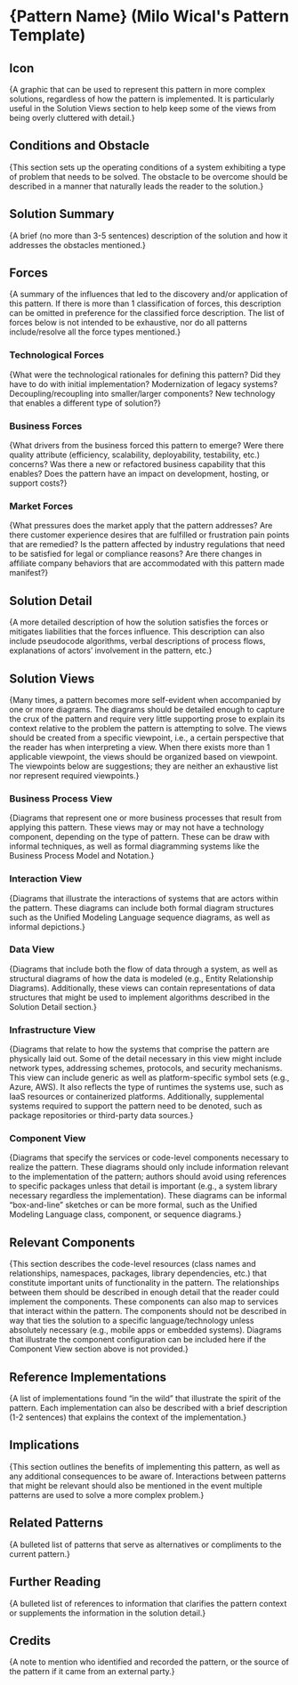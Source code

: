 # {Pattern Name} (Milo Wical's Pattern Template)

## Icon

{A graphic that can be used to represent this pattern in more complex solutions, regardless of how the pattern is implemented. It is particularly useful in the Solution Views section to help keep some of the views from being overly cluttered with detail.}

## Conditions and Obstacle

{This section sets up the operating conditions of a system exhibiting a type of problem that needs to be solved. The obstacle to be overcome should be described in a manner that naturally leads the reader to the solution.}

## Solution Summary

{A brief (no more than 3-5 sentences) description of the solution and how it addresses the obstacles mentioned.}

## Forces

{A summary of the influences that led to the discovery and/or application of this pattern. If there is more than 1 classification of forces, this description can be omitted in preference for the classified force description. The list of forces below is not intended to be exhaustive, nor do all patterns include/resolve all the force types mentioned.}

### Technological Forces

{What were the technological rationales for defining this pattern? Did they have to do with initial implementation? Modernization of legacy systems? Decoupling/recoupling into smaller/larger components? New technology that enables a different type of solution?}

### Business Forces

{What drivers from the business forced this pattern to emerge? Were there quality attribute (efficiency, scalability, deployability, testability, etc.) concerns? Was there a new or refactored business capability that this enables? Does the pattern have an impact on development, hosting, or support costs?}

### Market Forces

{What pressures does the market apply that the pattern addresses? Are there customer experience desires that are fulfilled or frustration pain points that are remedied? Is the pattern affected by industry regulations that need to be satisfied for legal or compliance reasons? Are there changes in affiliate company behaviors that are accommodated with this pattern made manifest?}

## Solution Detail

{A more detailed description of how the solution satisfies the forces or mitigates liabilities that the forces influence. This description can also include pseudocode algorithms, verbal descriptions of process flows, explanations of actors’ involvement in the pattern, etc.}

## Solution Views

{Many times, a pattern becomes more self-evident when accompanied by one or more diagrams. The diagrams should be detailed enough to capture the crux of the pattern and require very little supporting prose to explain its context relative to the problem the pattern is attempting to solve. The views should be created from a specific viewpoint, i.e., a certain perspective that the reader has when interpreting a view. When there exists more than 1 applicable viewpoint, the views should be organized based on viewpoint. The viewpoints below are suggestions; they are neither an exhaustive list nor represent required viewpoints.}

### Business Process View

{Diagrams that represent one or more business processes that result from applying this pattern. These views may or may not have a technology component, depending on the type of pattern. These can be draw with informal techniques, as well as formal diagramming systems like the Business Process Model and Notation.}

### Interaction View

{Diagrams that illustrate the interactions of systems that are actors within the pattern. These diagrams can include both formal diagram structures such as the Unified Modeling Language sequence diagrams, as well as informal depictions.}

### Data View

{Diagrams that include both the flow of data through a system, as well as structural diagrams of how the data is modeled (e.g., Entity Relationship Diagrams). Additionally, these views can contain representations of data structures that might be used to implement algorithms described in the Solution Detail section.}

### Infrastructure View

{Diagrams that relate to how the systems that comprise the pattern are physically laid out. Some of the detail necessary in this view might include network types, addressing schemes, protocols, and security mechanisms. This view can include generic as well as platform-specific symbol sets (e.g., Azure, AWS). It also reflects the type of runtimes the systems use, such as IaaS resources or containerized platforms. Additionally, supplemental systems required to support the pattern need to be denoted, such as package repositories or third-party data sources.}

### Component View

{Diagrams that specify the services or code-level components necessary to realize the pattern. These diagrams should only include information relevant to the implementation of the pattern; authors should avoid using references to specific packages unless that detail is important (e.g., a system library necessary regardless the implementation). These diagrams can be informal “box-and-line” sketches or can be more formal, such as the Unified Modeling Language class, component, or sequence diagrams.}

## Relevant Components

{This section describes the code-level resources (class names and relationships, namespaces, packages, library dependencies, etc.) that constitute important units of functionality in the pattern. The relationships between them should be described in enough detail that the reader could implement the components. These components can also map to services that interact within the pattern. The components should not be described in way that ties the solution to a specific language/technology unless absolutely necessary (e.g., mobile apps or embedded systems). Diagrams that illustrate the component configuration can be included here if the Component View section above is not provided.}

## Reference Implementations

{A list of implementations found “in the wild” that illustrate the spirit of the pattern. Each implementation can also be described with a brief description (1-2 sentences) that explains the context of the implementation.}

## Implications

{This section outlines the benefits of implementing this pattern, as well as any additional consequences to be aware of. Interactions between patterns that might be relevant should also be mentioned in the event multiple patterns are used to solve a more complex problem.}

## Related Patterns

{A bulleted list of patterns that serve as alternatives or compliments to the current pattern.}

## Further Reading

{A bulleted list of references to information that clarifies the pattern context or supplements the information in the solution detail.}

## Credits

{A note to mention who identified and recorded the pattern, or the source of the pattern if it came from an external party.}